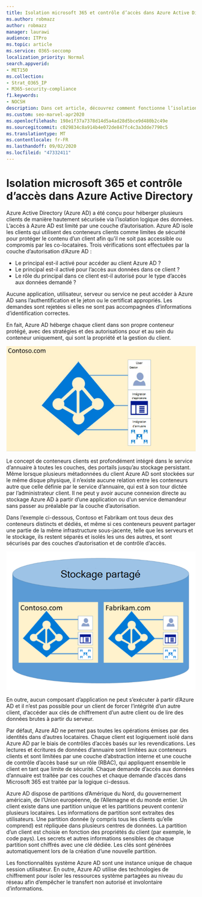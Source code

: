```yaml
---
title: Isolation microsoft 365 et contrôle d’accès dans Azure Active Directory
ms.author: robmazz
author: robmazz
manager: laurawi
audience: ITPro
ms.topic: article
ms.service: O365-seccomp
localization_priority: Normal
search.appverid:
- MET150
ms.collection:
- Strat_O365_IP
- M365-security-compliance
f1.keywords:
- NOCSH
description: Dans cet article, découvrez comment fonctionne l’isolation et le contrôle d’accès pour conserver les données de plusieurs clients isolés les uns des autres dans Azure Active Directory.
ms.custom: seo-marvel-apr2020
ms.openlocfilehash: 198e1f37a7378d14d5a4ad28d5bce9d480b2c49e
ms.sourcegitcommit: c029834c8a914b4e072de847fc4c3a3dde7790c5
ms.translationtype: MT
ms.contentlocale: fr-FR
ms.lasthandoff: 09/02/2020
ms.locfileid: "47332411"
---
```

# <a name="microsoft-365-isolation-and-access-control-in-azure-active-directory"></a>Isolation microsoft 365 et contrôle d’accès dans Azure Active Directory

Azure Active Directory (Azure AD) a été conçu pour héberger plusieurs clients de manière hautement sécurisée via l’isolation logique des données. L’accès à Azure AD est limité par une couche d’autorisation. Azure AD isole les clients qui utilisent des conteneurs clients comme limites de sécurité pour protéger le contenu d’un client afin qu’il ne soit pas accessible ou compromis par les co-locataires. Trois vérifications sont effectuées par la couche d’autorisation d’Azure AD :

- Le principal est-il activé pour accéder au client Azure AD ?
- Le principal est-il activé pour l’accès aux données dans ce client ?
- Le rôle du principal dans ce client est-il autorisé pour le type d’accès aux données demandé ?

Aucune application, utilisateur, serveur ou service ne peut accéder à Azure AD sans l’authentification et le jeton ou le certificat appropriés. Les demandes sont rejetées si elles ne sont pas accompagnées d’informations d’identification correctes.

En fait, Azure AD héberge chaque client dans son propre conteneur protégé, avec des stratégies et des autorisations pour et au sein du conteneur uniquement, qui sont la propriété et la gestion du client.
 
![Conteneur Azure](../media/office-365-isolation-azure-container.png)

Le concept de conteneurs clients est profondément intégré dans le service d’annuaire à toutes les couches, des portails jusqu’au stockage persistant. Même lorsque plusieurs métadonnées du client Azure AD sont stockées sur le même disque physique, il n’existe aucune relation entre les conteneurs autre que celle définie par le service d’annuaire, qui est à son tour dictée par l’administrateur client. Il ne peut y avoir aucune connexion directe au stockage Azure AD à partir d’une application ou d’un service demandeur sans passer au préalable par la couche d’autorisation.

Dans l’exemple ci-dessous, Contoso et Fabrikam ont tous deux des conteneurs distincts et dédiés, et même si ces conteneurs peuvent partager une partie de la même infrastructure sous-jacente, telle que les serveurs et le stockage, ils restent séparés et isolés les uns des autres, et sont sécurisés par des couches d’autorisation et de contrôle d’accès.
 
![Conteneurs dédiés Azure](../media/office-365-isolation-azure-dedicated-containers.png)

En outre, aucun composant d’application ne peut s’exécuter à partir d’Azure AD et il n’est pas possible pour un client de forcer l’intégrité d’un autre client, d’accéder aux clés de chiffrement d’un autre client ou de lire des données brutes à partir du serveur.

Par défaut, Azure AD ne permet pas toutes les opérations émises par des identités dans d’autres locataires. Chaque client est logiquement isolé dans Azure AD par le biais de contrôles d’accès basés sur les revendications. Les lectures et écritures de données d’annuaire sont limitées aux conteneurs clients et sont limitées par une couche d’abstraction interne et une couche de contrôle d’accès basé sur un rôle (RBAC), qui appliquent ensemble le client en tant que limite de sécurité. Chaque demande d’accès aux données d’annuaire est traitée par ces couches et chaque demande d’accès dans Microsoft 365 est traitée par la logique ci-dessus.

Azure AD dispose de partitions d’Amérique du Nord, du gouvernement américain, de l’Union européenne, de l’Allemagne et du monde entier. Un client existe dans une partition unique et les partitions peuvent contenir plusieurs locataires. Les informations de partition sont extraites des utilisateurs. Une partition donnée (y compris tous les clients qu’elle comprend) est répliquée dans plusieurs centres de données. La partition d’un client est choisie en fonction des propriétés du client (par exemple, le code pays). Les secrets et autres informations sensibles de chaque partition sont chiffrés avec une clé dédiée. Les clés sont générées automatiquement lors de la création d’une nouvelle partition.

Les fonctionnalités système Azure AD sont une instance unique de chaque session utilisateur. En outre, Azure AD utilise des technologies de chiffrement pour isoler les ressources système partagées au niveau du réseau afin d’empêcher le transfert non autorisé et involontaire d’informations.
